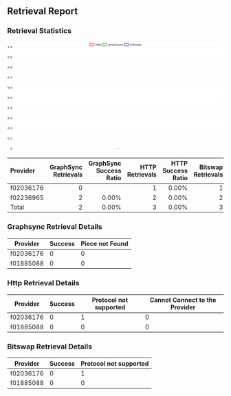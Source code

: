 ## Retrieval Report
### Retrieval Statistics
<img src="https://raw.githubusercontent.com/data-preservation-programs/filplus-checker-assets/main/filecoin-project/filecoin-plus-large-datasets/issues/932/1692065316755.png"/>

| Provider  | GraphSync Retrievals | GraphSync Success Ratio | HTTP Retrievals | HTTP Success Ratio | Bitswap Retrievals | Bitswap Success Ratio |
| :-------- | -------------------: | ----------------------: | --------------: | -----------------: | -----------------: | --------------------: |
| f02036176 |                    0 |                         |               1 |              0.00% |                  1 |                 0.00% |
| f02236965 |                    2 |                   0.00% |               2 |              0.00% |                  2 |                 0.00% |
| Total     |                    2 |                   0.00% |               3 |              0.00% |                  3 |                 0.00% |

### Graphsync Retrieval Details
| Provider  | Success | Piece not Found |
| --------- | ------- | --------------- |
| f02036176 | 0       | 0               |
| f01885088 | 0       | 0               |

### Http Retrieval Details
| Provider  | Success | Protocol not supported | Cannot Connect to the Provider |
| --------- | ------- | ---------------------- | ------------------------------ |
| f02036176 | 0       | 1                      | 0                              |
| f01885088 | 0       | 0                      | 0                              |

### Bitswap Retrieval Details
| Provider  | Success | Protocol not supported |
| --------- | ------- | ---------------------- |
| f02036176 | 0       | 1                      |
| f01885088 | 0       | 0                      |
